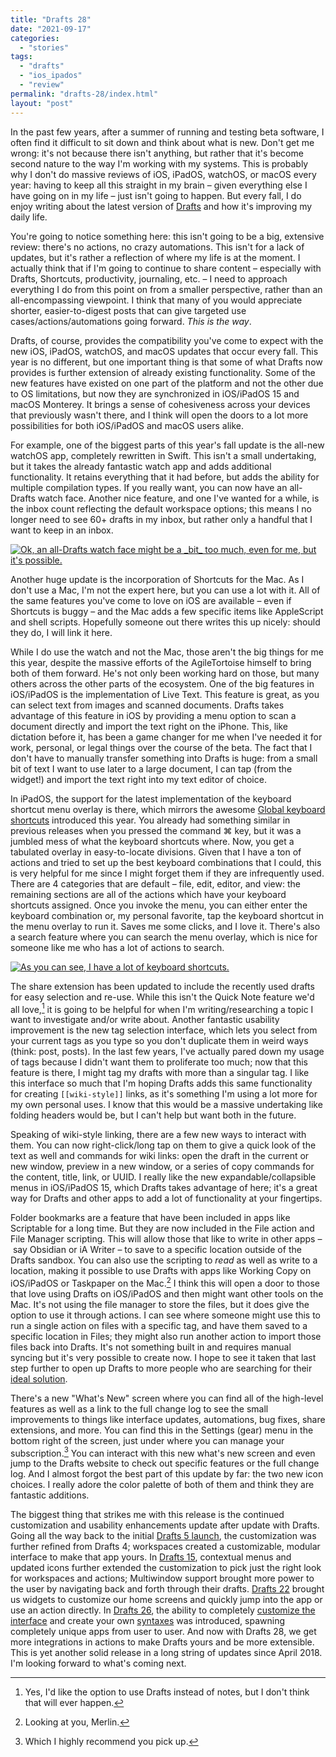 ```yaml
---
title: "Drafts 28"
date: "2021-09-17"
categories: 
  - "stories"
tags: 
  - "drafts"
  - "ios_ipados"
  - "review"
permalink: "drafts-28/index.html"
layout: "post"
---
```


In the past few years, after a summer of running and testing beta software, I often find it difficult to sit down and think about what is new. Don't get me wrong: it's not because there isn't anything, but rather that it's become second nature to the way I'm working with my systems. This is probably why I don't do massive reviews of iOS, iPadOS, watchOS, or macOS every year: having to keep all this straight in my brain – given everything else I have going on in my life – just isn't going to happen. But every fall, I do enjoy writing about the latest version of [Drafts](https://apps.apple.com/us/app/drafts/id1236254471?uo=4&at=1001l4VZ) and how it's improving my daily life.

You're going to notice something here: this isn't going to be a big, extensive review: there's no actions, no crazy automations. This isn't for a lack of updates, but it's rather a reflection of where my life is at the moment. I actually think that if I'm going to continue to share content – especially with Drafts, Shortcuts, productivity, journaling, etc. – I need to approach everything I do from this point on from a smaller perspective, rather than an all-encompassing viewpoint. I think that many of you would appreciate shorter, easier-to-digest posts that can give targeted use cases/actions/automations going forward. _This is the way_.

Drafts, of course, provides the compatibility you've come to expect with the new iOS, iPadOS, watchOS, and macOS updates that occur every fall. This year is no different, but one important thing is that some of what Drafts now provides is further extension of already existing functionality. Some of the new features have existed on one part of the platform and not the other due to OS limitations, but now they are synchronized in iOS/iPadOS 15 and macOS Monterey. It brings a sense of cohesiveness across your devices that previously wasn't there, and I think will open the doors to a lot more possibilities for both iOS/iPadOS and macOS users alike.

For example, one of the biggest parts of this year's fall update is the all-new watchOS app, completely rewritten in Swift. This isn't a small undertaking, but it takes the already fantastic watch app and adds additional functionality. It retains everything that it had before, but adds the ability for multiple compilation types. If you really want, you can now have an all-Drafts watch face. Another nice feature, and one I've wanted for a while, is the inbox count reflecting the default workspace options; this means I no longer need to see 60+ drafts in my inbox, but rather only a handful that I want to keep in an inbox.

[![](/images/Drafts-v28-Watch-Faces-1024x547.png "Ok, an all-Drafts watch face might be a \_bit\_ too much, even for me, but it's possible.")](/images/Drafts-v28-Watch-Faces.png) 

Another huge update is the incorporation of Shortcuts for the Mac. As I don't use a Mac, I'm not the expert here, but you can use a lot with it. All of the same features you've come to love on iOS are available – even if Shortcuts is buggy – and the Mac adds a few specific items like AppleScript and shell scripts. Hopefully someone out there writes this up nicely: should they do, I will link it here.

While I do use the watch and not the Mac, those aren't the big things for me this year, despite the massive efforts of the AgileTortoise himself to bring both of them forward. He's not only been working hard on those, but many others across the other parts of the ecosystem. One of the big features in iOS/iPadOS is the implementation of Live Text. This feature is great, as you can select text from images and scanned documents. Drafts takes advantage of this feature in iOS by providing a menu option to scan a document directly and import the text right on the iPhone. This, like dictation before it, has been a game changer for me when I've needed it for work, personal, or legal things over the course of the beta. The fact that I don't have to manually transfer something into Drafts is huge: from a small bit of text I want to use later to a large document, I can tap (from the widget!) and import the text right into my text editor of choice.

In iPadOS, the support for the latest implementation of the keyboard shortcut menu overlay is there, which mirrors the awesome [Global keyboard shortcuts](https://sixcolors.com/post/2021/06/think-globally-the-ipads-new-universal-keyboard-shortcuts/) introduced this year. You already had something similar in previous releases when you pressed the command ⌘ key, but it was a jumbled mess of what the keyboard shortcuts where. Now, you get a tabulated overlay in easy-to-locate divisions. Given that I have a ton of actions and tried to set up the best keyboard combinations that I could, this is very helpful for me since I might forget them if they are infrequently used. There are 4 categories that are default – file, edit, editor, and view: the remaining sections are all of the actions which have your keyboard shortcuts assigned. Once you invoke the menu, you can either enter the keyboard combination or, my personal favorite, tap the keyboard shortcut in the menu overlay to run it. Saves me some clicks, and I love it. There's also a search feature where you can search the menu overlay, which is nice for someone like me who has a lot of actions to search.

[![](/images/Drafts-v28-Keyboard-Shortcuts-1024x187.png "As you can see, I have a lot of keyboard shortcuts.")](/images/Drafts-v28-Keyboard-Shortcuts.png) 

The share extension has been updated to include the recently used drafts for easy selection and re-use. While this isn't the Quick Note feature we'd all love,[^yes] it is going to be helpful for when I'm writing/researching a topic I want to investigate and/or write about. Another fantastic usability improvement is the new tag selection interface, which lets you select from your current tags as you type so you don't duplicate them in weird ways (think: post, posts). In the last few years, I've actually pared down my usage of tags because I didn't want them to proliferate too much; now that this feature is there, I might tag my drafts with more than a singular tag. I like this interface so much that I'm hoping Drafts adds this same functionality for creating `[[wiki-style]]` links, as it's something I'm using a lot more for my own personal uses. I know that this would be a massive undertaking like folding headers would be, but I can't help but want both in the future.

Speaking of wiki-style linking, there are a few new ways to interact with them. You can now right-click/long tap on them to give a quick look of the text as well and commands for wiki links: open the draft in the current or new window, preview in a new window, or a series of copy commands for the content, title, link, or UUID. I really like the new expandable/collapsible menus in iOS/iPadOS 15, which Drafts takes advantage of here; it's a great way for Drafts and other apps to add a lot of functionality at your fingertips.

Folder bookmarks are a feature that have been included in apps like Scriptable for a long time. But they are now included in the File action and File Manager scripting. This will allow those that like to write in other apps – say Obsidian or iA Writer – to save to a specific location outside of the Drafts sandbox. You can also use the scripting to _read_ as well as write to a location, making it possible to use Drafts with apps like Working Copy on iOS/iPadOS or Taskpaper on the Mac.[^merlin] I think this will open a door to those that love using Drafts on iOS/iPadOS and then might want other tools on the Mac. It's not using the file manager to store the files, but it does give the option to use it through actions. I can see where someone might use this to run a single action on files with a specific tag, and have them saved to a specific location in Files; they might also run another action to import those files back into Drafts. It's not something built in and requires manual syncing but it's very possible to create now. I hope to see it taken that last step further to open up Drafts to more people who are searching for their [ideal solution](https://sixcolors.com/post/2021/03/searching-for-the-perfect-ios-markdown-writing-tool/).

There's a new "What's New" screen where you can find all of the high-level features as well as a link to the full change log to see the small improvements to things like interface updates, automations, bug fixes, share extensions, and more. You can find this in the Settings (gear) menu in the bottom right of the screen, just under where you can manage your subscription.[^recommend] You can interact with this new what's new screen and even jump to the Drafts website to check out specific features or the full change log. And I almost forgot the best part of this update by far: the two new icon choices. I really adore the color palette of both of them and think they are fantastic additions.

The biggest thing that strikes me with this release is the continued customization and usability enhancements update after update with Drafts. Going all the way back to the initial [Drafts 5 launch](https://www.macstories.net/reviews/drafts-5-the-macstories-review/), the customization was further refined from Drafts 4; workspaces created a customizable, modular interface to make that app yours. In [Drafts 15](https://www.macstories.net/reviews/drafts-15-review-multiwindow-shortcuts-and-more/), contextual menus and updated icons further extended the customization to pick just the right look for workspaces and actions; Multiwindow support brought more power to the user by navigating back and forth through their drafts. [Drafts 22](https://www.macstories.net/reviews/drafts-22-review-widgets-scribble-and-more/) brought us widgets to customize our home screens and quickly jump into the app or use an action directly. In [Drafts 26](https://www.nahumck.me/drafts-26-the-customization-update/), the ability to completely [customize the interface](https://tools.getdrafts.com/themes/theme-builder) and create your own [syntaxes](https://actions.getdrafts.com/syntax_definitions) was introduced, spawning completely unique apps from user to user. And now with Drafts 28, we get more integrations in actions to make Drafts yours and be more extensible. This is yet another solid release in a long string of updates since April 2018. I'm looking forward to what's coming next.

[^yes]: Yes, I'd like the option to use Drafts instead of notes, but I don't think that will ever happen.

[^merlin]: Looking at you, Merlin.

[^recommend]: Which I highly recommend you pick up.
